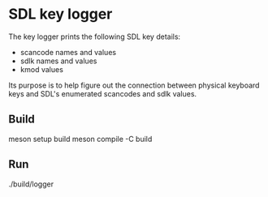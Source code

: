 # SDL key logger

The key logger prints the following SDL key details:

- scancode names and values
- sdlk names and values
- kmod values

Its purpose is to help figure out the connection between physical
keyboard keys and SDL's enumerated scancodes and sdlk values.

## Build

 meson setup build
 meson compile -C build

## Run

 ./build/logger
